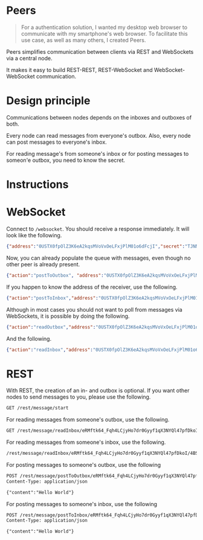 
# Peers

> For a authentication solution, I wanted my desktop web browser to communicate with my smartphone's web browser. To facilitate this use case, as well as many others, I created Peers.

Peers simplifies communication between clients via REST and WebSockets via a central node.

It makes it easy to build REST-REST, REST-WebSocket and WebSocket-WebSocket communication.

# Design principle

Communications between nodes depends on the inboxes and outboxes of both.

Every node can read messages from everyone's outbox. Also, every node can post messages to everyone's inbox.

For reading message's from someone's inbox or for posting messages to someon'e outbox, you need to know the secret.

# Instructions

# WebSocket

Connect to `/websocket`. You should receive a response immediately. It will look like the following.

~~~.json
{"address":"0USTX0fpOlZ3K6eA2kqsMVoVxOeLFxjPlM01o6dFcjI","secret":"TJNNDjvwuClrLdQrrh1usP0fZxk4fbiBGsQkWr_s9lo"}
~~~

Now, you can already populate the queue with messages, even though no other peer is already present.

~~~.json
{"action":"postToOutbox", "address":"0USTX0fpOlZ3K6eA2kqsMVoVxOeLFxjPlM01o6dFcjI", "secret":"TJNNDjvwuClrLdQrrh1usP0fZxk4fbiBGsQkWr_s9lo", "message":{"content":"Hello World"}}
~~~

If you happen to know the address of the receiver, use the following.

~~~.json
{"action":"postToInbox","address":"0USTX0fpOlZ3K6eA2kqsMVoVxOeLFxjPlM01o6dFcjI","message":{"content":"hallo daar dan"}}
~~~

Although in most cases you should not want to poll from messages via WebSockets, it is possible by doing the following.

~~~.json
{"action":"readOutbox","address":"0USTX0fpOlZ3K6eA2kqsMVoVxOeLFxjPlM01o6dFcjI"}
~~~

And the following.

~~~.json
{"action":"readInbox","address":"0USTX0fpOlZ3K6eA2kqsMVoVxOeLFxjPlM01o6dFcjI", "secret":"TJNNDjvwuClrLdQrrh1usP0fZxk4fbiBGsQkWr_s9lo"}
~~~

# REST

With REST, the creation of an in- and outbox is optional. If you want other nodes to send messages to you, please use the following.

~~~.txt
GET /rest/message/start
~~~

For reading messages from someone's outbox, use the following.

~~~.txt
GET /rest/message/readInbox/eRMftk64_Fqh4LCjyHo7dr0Gyyf1qX3NYQl47pfDkoI
~~~

For reading messages from someone's inbox, use the following.

~~~.txt
/rest/message/readInbox/eRMftk64_Fqh4LCjyHo7dr0Gyyf1qX3NYQl47pfDkoI/4BSIyAo8xdvC7jaws0TPBXVL_f-hrJ4m-roTZ-MeP_E
~~~

For posting messages to someone's outbox, use the following

~~~.txt
POST /rest/message/postToOutbox/eRMftk64_Fqh4LCjyHo7dr0Gyyf1qX3NYQl47pfDkoI/4BSIyAo8xdvC7jaws0TPBXVL_f-hrJ4m-roTZ-MeP_E
Content-Type: application/json

{"content":"Hello World"}
~~~

For posting messages to someone's inbox, use the following

~~~.txt
POST /rest/message/postToInbox/eRMftk64_Fqh4LCjyHo7dr0Gyyf1qX3NYQl47pfDkoI
Content-Type: application/json

{"content":"Hello World"}
~~~
